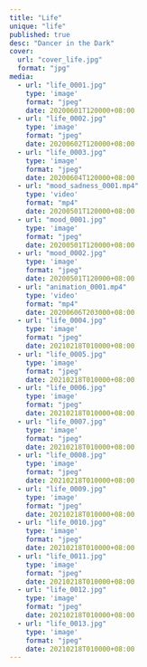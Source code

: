 ```yaml
---
title: "Life"
unique: "life"
published: true
desc: "Dancer in the Dark"
cover:
  url: "cover_life.jpg"
  format: "jpg"
media:
  - url: "life_0001.jpg"
    type: 'image'
    format: "jpeg"
    date: 20200601T120000+08:00
  - url: "life_0002.jpg"
    type: 'image'
    format: "jpeg"
    date: 20200602T120000+08:00
  - url: "life_0003.jpg"
    type: 'image'
    format: "jpeg"
    date: 20200604T120000+08:00
  - url: "mood_sadness_0001.mp4"
    type: 'video'
    format: "mp4"
    date: 20200501T120000+08:00
  - url: "mood_0001.jpg"
    type: 'image'
    format: "jpeg"
    date: 20200501T120000+08:00
  - url: "mood_0002.jpg"
    type: 'image'
    format: "jpeg"
    date: 20200501T120000+08:00
  - url: "animation_0001.mp4"
    type: 'video'
    format: "mp4"
    date: 20200606T203000+08:00
  - url: "life_0004.jpg"
    type: 'image'
    format: "jpeg"
    date: 20210218T010000+08:00
  - url: "life_0005.jpg"
    type: 'image'
    format: "jpeg"
    date: 20210218T010000+08:00
  - url: "life_0006.jpg"
    type: 'image'
    format: "jpeg"
    date: 20210218T010000+08:00
  - url: "life_0007.jpg"
    type: 'image'
    format: "jpeg"
    date: 20210218T010000+08:00
  - url: "life_0008.jpg"
    type: 'image'
    format: "jpeg"
    date: 20210218T010000+08:00
  - url: "life_0009.jpg"
    type: 'image'
    format: "jpeg"
    date: 20210218T010000+08:00
  - url: "life_0010.jpg"
    type: 'image'
    format: "jpeg"
    date: 20210218T010000+08:00
  - url: "life_0011.jpg"
    type: 'image'
    format: "jpeg"
    date: 20210218T010000+08:00
  - url: "life_0012.jpg"
    type: 'image'
    format: "jpeg"
    date: 20210218T010000+08:00
  - url: "life_0013.jpg"
    type: 'image'
    format: "jpeg"
    date: 20210218T010000+08:00
---
```

